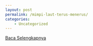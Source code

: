 ```yaml
---
layout: post
permalink: /mimpi-laut-terus-menerus/
categories:
    - Uncategorized
---
```


[Baca Selengkapnya](/02)